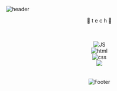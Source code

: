 ![header](https://capsule-render.vercel.app/api?type=waving&color=auto&height=300&section=header&text=yeonssu21%20git&fontSize=90)
 
<div align=center>
 🌹 t e c h 🌹
 <br><br><br>
 
![JS](https://img.shields.io/badge/JavaScript-F7DF1E?style=flat-square&logo=JavaScript&logoColor=black)<br> ![html](https://img.shields.io/badge/Html-E34F26?style=flat-square&logo=Html5&logoColor=white)<br> ![css](https://img.shields.io/badge/CSS-1572B6?style=flat-square&logo=CSS3&logoColor=white)<br> <img src="https://img.shields.io/badge/react-61DAFB?style=for-the-badge&logo=react&logoColor=black">
<br><br><br>
![Footer](https://capsule-render.vercel.app/api?type=waving&color=auto&height=200&section=footer)

